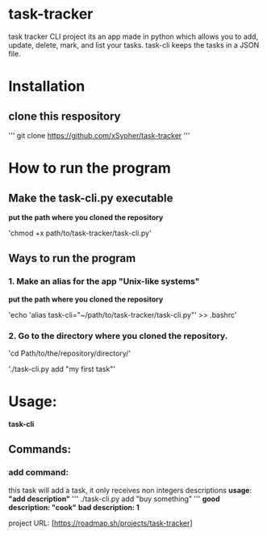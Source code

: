 # task-tracker
task tracker CLI project its an app made in python which allows you to add, update, delete, mark, and list your tasks. 
task-cli keeps the tasks in a JSON file.

# Installation
## clone this respository
'''
git clone https://github.com/xSypher/task-tracker
'''
# How to run the program

## Make the task-cli.py executable

__put the path where you cloned the repository__

'chmod +x path/to/task-tracker/task-cli.py'

## Ways to run the program

### 1. Make an alias for the app "Unix-like systems"
__put the path where you cloned the repository__

'echo 'alias task-cli="~/path/to/task-tracker/task-cli.py"' >> .bashrc'

### 2. Go to the directory where you cloned the repository.
'cd Path/to/the/repository/directory/'

'./task-cli.py add "my first task"'

# Usage:
__task-cli <command> <parameters>__

## __Commands__:

### add command:
this task will add a task, it only receives non integers descriptions
__usage__: __"add description"__
'''
./task-cli.py add "buy something"
'''
__good description: "cook"__
__bad description: 1__








project URL: [https://roadmap.sh/projects/task-tracker]